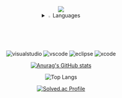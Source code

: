 <div align=center>
<img src="https://capsule-render.vercel.app/api?type=venom&color=7ea5ac&height=150&section=header&text=Call%20me%20yuha122.&strokeWidth=1&stroke=5f848a&fontColor=ffffff&fontSize=90"/>
 <br>
  
<details>
<summary>
  <img src="https://raw.githubusercontent.com/Tarikul-Islam-Anik/Animated-Fluent-Emojis/master/Emojis/Hand%20gestures/Eyes.png" alt="Eyes" width="2%" /> Languages 
</summary>
   <br>
  
![python](https://img.shields.io/badge/Python-14354C?style=for-the-badge&logo=python&logoColor=white) ![c](https://img.shields.io/badge/C-00599C?style=for-the-badge&logo=c&logoColor=white)  ![c++](https://img.shields.io/badge/C%2B%2B-00599C?style=for-the-badge&logo=c%2B%2B&logoColor=white) ![java](https://img.shields.io/badge/Java-ED8B00?style=for-the-badge&logo=openjdk&logoColor=white) ![swift]https://img.shields.io/badge/Swift-FA7343?style=for-the-badge&logo=swift&logoColor=white ![html](https://img.shields.io/badge/HTML5-E34F26?style=for-the-badge&logo=html5&logoColor=white) ![css](https://img.shields.io/badge/CSS-239120?&style=for-the-badge&logo=css3&logoColor=white) 

</details>

 ![visualstudio](https://img.shields.io/badge/Visual_Studio-5C2D91?style=for-the-badge&logo=visual%20studio&logoColor=white) ![vscode](https://img.shields.io/badge/Visual_Studio_Code-0078D4?style=for-the-badge&logo=visual%20studio%20code&logoColor=white) ![eclipse](https://img.shields.io/badge/Eclipse-2C2255?style=for-the-badge&logo=eclipse&logoColor=white) ![xcode](https://img.shields.io/badge/Xcode-007ACC?style=for-the-badge&logo=Xcode&logoColor=white)

[![Anurag's GitHub stats](https://github-readme-stats.vercel.app/api?username=yuha122&show_icons=true&theme=catppuccin_latte&show_icons=false)](https://github.com/anuraghazra/github-readme-stats)

![Top Langs](https://github-readme-stats.vercel.app/api/top-langs/?username=yuha122&layout=compact&theme=catppuccin_latte)

[![Solved.ac Profile](http://mazassumnida.wtf/api/v2/generate_badge?boj=yuhalee)](https://solved.ac/yuhalee/)


</div>


